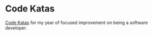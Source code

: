Code Katas
==========

[Code Katas](http://codekata.pragprog.com/) for my year of focused improvement on being a software developer.
